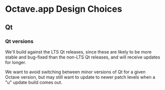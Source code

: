 # Octave.app Design Choices

## Qt

### Qt versions

We'll build against the LTS Qt releases, since these are likely to be more stable and bug-fixed than the non-LTS Qt releases, and will receive updates for longer.

We want to avoid switching between minor versions of Qt for a given Octave version, but may still want to update to newer patch levels when a "u" update build comes out.
